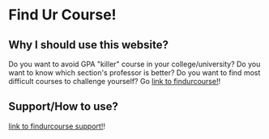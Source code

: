# Find Ur Course!
## Why I should use this website?
Do you want to avoid GPA "killer" course in your college/university? Do you want to know which section's professor is better? Do you want to find most difficult courses to challenge yourself?
Go [link to findurcourse!](https://findurcourse.com)!
## Support/How to use?
[link to findurcourse support!](https://findurcourse.com/support.html)!
